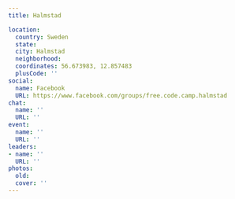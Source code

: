 ```yaml
---
title: Halmstad

location:
  country: Sweden
  state: 
  city: Halmstad
  neighborhood: 
  coordinates: 56.673983, 12.857483
  plusCode: ''
social:
  name: Facebook
  URL: https://www.facebook.com/groups/free.code.camp.halmstad
chat:
  name: ''
  URL: ''
event:
  name: ''
  URL: ''
leaders:
- name: ''
  URL: ''
photos:
  old: 
  cover: ''
---
```

